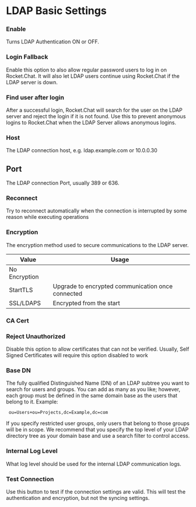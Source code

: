 # LDAP Basic Settings

### Enable

Turns LDAP Authentication ON or OFF.

### Login Fallback

Enable this option to also allow regular password users to log in on Rocket.Chat. It will also let LDAP users continue using Rocket.Chat if the LDAP server is down.

### Find user after login

After a successful login, Rocket.Chat will search for the user on the LDAP server and reject the login if it is not found. Use this to prevent anonymous logins to Rocket.Chat when the LDAP Server allows anonymous logins.

### Host

The LDAP connection host, e.g. ldap.example.com or 10.0.0.30

## Port

The LDAP connection Port, usually 389 or 636.

### Reconnect

Try to reconnect automatically when the connection is interrupted by some reason while executing operations

### Encryption

The encryption method used to secure communications to the LDAP server.

| Value         | Usage                                             |
| ------------- | ------------------------------------------------- |
| No Encryption |                                                   |
| StartTLS      | Upgrade to encrypted communication once connected |
| SSL/LDAPS     | Encrypted from the start                          |

### CA Cert

### Reject Unauthorized

Disable this option to allow certificates that can not be verified. Usually, Self Signed Certificates will require this option disabled to work

### Base DN

The fully qualified Distinguished Name (DN) of an LDAP subtree you want to search for users and groups. You can add as many as you like; however, each group must be defined in the same domain base as the users that belong to it. Example:

```
 ou=Users+ou=Projects,dc=Example,dc=com
```

If you specify restricted user groups, only users that belong to those groups will be in scope. We recommend that you specify the top level of your LDAP directory tree as your domain base and use a search filter to control access.

### Internal Log Level

What log level should be used for the internal LDAP communication logs.

### Test Connection

Use this button to test if the connection settings are valid. This will test the authentication and encryption, but not the syncing settings.
